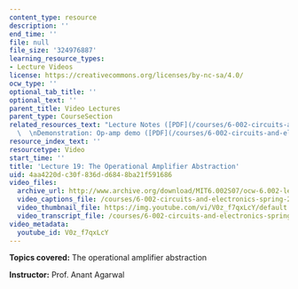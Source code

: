 ```yaml
---
content_type: resource
description: ''
end_time: ''
file: null
file_size: '324976887'
learning_resource_types:
- Lecture Videos
license: https://creativecommons.org/licenses/by-nc-sa/4.0/
ocw_type: ''
optional_tab_title: ''
optional_text: ''
parent_title: Video Lectures
parent_type: CourseSection
related_resources_text: "Lecture Notes ([PDF](/courses/6-002-circuits-and-electronics-spring-2007/resources/6002_l19))\
  \  \nDemonstration: Op-amp demo ([PDF](/courses/6-002-circuits-and-electronics-spring-2007/resources/demo_24))"
resource_index_text: ''
resourcetype: Video
start_time: ''
title: 'Lecture 19: The Operational Amplifier Abstraction'
uid: 4aa4220d-c30f-836d-d684-8ba21f591686
video_files:
  archive_url: http://www.archive.org/download/MIT6.002S07/ocw-6.002-lec-mit-10250-18nov2003-220k.mp4
  video_captions_file: /courses/6-002-circuits-and-electronics-spring-2007/563075f216b3512e87f162a0e3c68360_V0z_f7qxLcY.vtt
  video_thumbnail_file: https://img.youtube.com/vi/V0z_f7qxLcY/default.jpg
  video_transcript_file: /courses/6-002-circuits-and-electronics-spring-2007/d6b68edd2625696897005ba6717bb7e9_V0z_f7qxLcY.pdf
video_metadata:
  youtube_id: V0z_f7qxLcY
---
```


**Topics covered:** The operational amplifier abstraction

**Instructor:** Prof. Anant Agarwal


